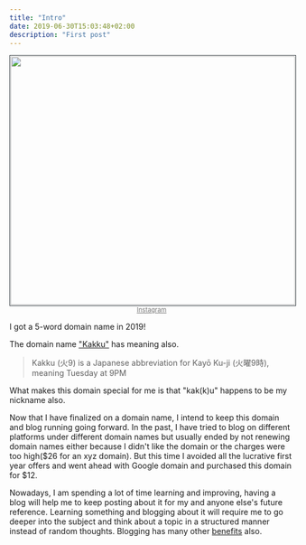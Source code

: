 ```yaml
---
title: "Intro"
date: 2019-06-30T15:03:48+02:00
description: "First post"
---
```


<img style="border-radius:0px;height:440px;width:100%;padding:1px;border:1px solid #373E43;" src="https://instagram.fcpt7-1.fna.fbcdn.net/vp/758979b9d6d8a5273b405563673b2089/5DC92E41/t51.2885-15/e35/65304696_2420549711511037_72310637707398176_n.jpg?_nc_ht=instagram.fcpt7-1.fna.fbcdn.net">
<center>
<a href="https://www.instagram.com/p/BzStEWQg0wM/" rel="nofollow" style="color:#757575;font-size:80%;">Instagram</a>
</center>

I got a 5-word domain name in 2019!

The domain name ["Kakku"](https://en.wikipedia.org/wiki/Kakku) has meaning also.

> Kakku (火9) is a Japanese abbreviation for Kayō Ku-ji (火曜9時), meaning Tuesday at 9PM

What makes this domain special for me is that "kak(k)u" happens to be my nickname also.

Now that I have finalized on a domain name, I intend to keep this domain and blog running going forward. In the past, I have tried to blog on different platforms under different domain names but usually ended by not renewing domain names either because I didn't like the domain or the charges were too high($26 for an xyz domain). But this time I avoided all the lucrative first year offers and went ahead with Google domain and purchased this domain for $12.

Nowadays, I am spending a lot of time learning and improving, having a blog will help me to keep posting about it for my and anyone else's future reference. Learning something and blogging about it will require me to go deeper into the subject and think about a topic in a structured manner instead of random thoughts. Blogging has many other [benefits](https://www.freecodecamp.org/news/every-developer-should-have-a-blog-heres-why-and-how-to-stick-with-it-5fd55a247fbf/) also.
